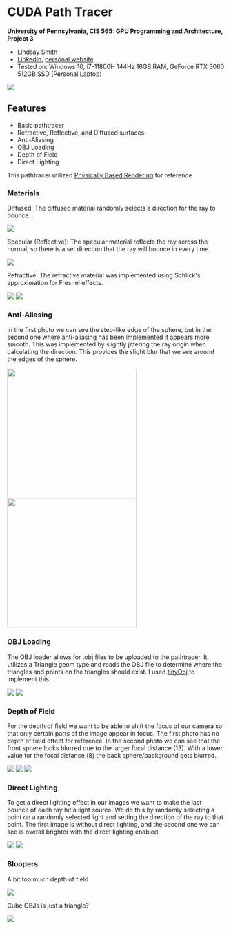 CUDA Path Tracer
================

**University of Pennsylvania, CIS 565: GPU Programming and Architecture, Project 3**

* Lindsay Smith
*  [LinkedIn](https://www.linkedin.com/in/lindsay-j-smith/), [personal website](https://lindsays-portfolio-d6aa5d.webflow.io/).
* Tested on: Windows 10, i7-11800H 144Hz 16GB RAM, GeForce RTX 3060 512GB SSD (Personal Laptop)

![](img/dof_none.png)

## Features
* Basic pathtracer
* Refractive, Reflective, and Diffused surfaces
* Anti-Aliasing
* OBJ Loading
* Depth of Field
* Direct Lighting

This pathtracer utilized [Physically Based Rendering](https://pbr-book.org/) for reference

### Materials
Diffused: The diffused material randomly selects a direction for the ray to bounce.

![](img/diffuse.png)

Specular (Reflective): The specular material reflects the ray across the normal, so there is a set direction that the ray will bounce in every time.

![](img/cornell.2021-10-07_10-31-08z.3067samp.png)

Refractive: The refractive material was implemented using Schlick's approximation for Fresnel effects. 

![](img/clear_glass.png)
![](img/blue_glass.png)

### Anti-Aliasing
In the first photo we can see the step-like edge of the sphere, but in the second one where anti-aliasing has been implemented it appears more smooth. This was implemented by slightly jittering the ray origin when calculating the direction. This provides the slight blur that we see around the edges of the sphere.

<img width="300" src="img/no_anti_aliasing.png">
<img width="300" src="img/better_anti_aliasing.png">


### OBJ Loading
The OBJ loader allows for .obj files to be uploaded to the pathtracer. It utilizes a Triangle geom type and reads the OBJ file to determine where the triangles and points on the triangles should exist. I used [tinyObj](https://github.com/tinyobjloader/tinyobjloader) to implement this.

![](img/dodecahedron.png)
![](img/cow.png)

### Depth of Field
For the depth of field we want to be able to shift the focus of our camera so that only certain parts of the image appear in focus. The first photo has no depth of field effect for reference. In the second photo we can see that the front sphere looks blurred due to the larger focal distance (13). With a lower value for the focal distance (8) the back sphere/background gets blurred.

![](img/no_dof.png)
![](img/dof_2.png)
![](img/dof_4.png)

### Direct Lighting
To get a direct lighting effect in our images we want to make the last bounce of each ray hit a light source. We do this by randomly selecting a point on a randomly selected light and setting the direction of the ray to that point. The first image is without direct lighting, and the second one we can see is overall brighter with the direct lighting enabled.

![](img/no_direct_lighting_cube.png)
![](img/direct_light_cube.png)

### Bloopers
A bit too much depth of field

![](img/cornell.2021-10-07_14-28-06z.344samp.png)


Cube OBJs is just a triangle?

![](img/sphere.2021-10-10_02-54-37z.165samp.png)
